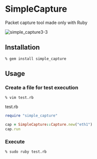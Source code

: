 # SimpleCapture

Packet capture tool made only with Ruby

![simple_capture3-3](https://user-images.githubusercontent.com/1259315/108730552-fd36a000-756e-11eb-88a0-2b7244802050.gif)

## Installation

```
% gem install simple_capture
```

## Usage

### Create a file for test execution

```
% vim test.rb
```

test.rb
```ruby
require "simple_capture"

cap = SimpleCapture::Capture.new("eth1")
cap.run
```

### Execute

```
% sudo ruby test.rb 
```
